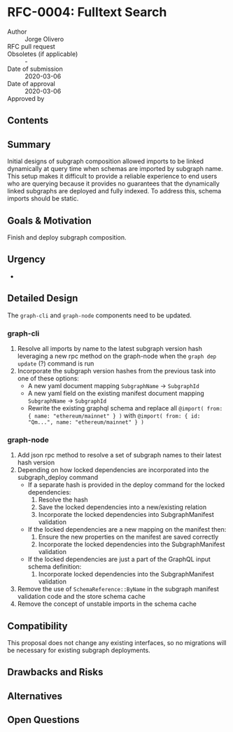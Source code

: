 # RFC-0004: Fulltext Search

<dl>
  <dt>Author</dt>
  <dd>Jorge Olivero</dd>

  <dt>RFC pull request</dt>
  
  <dt>Obsoletes (if applicable)</dt>
  <dd>-</dd>

  <dt>Date of submission</dt>
  <dd>2020-03-06</dd>

  <dt>Date of approval</dt>
  <dd>2020-03-06</dd>

  <dt>Approved by</dt>
  <dd></dd>
</dl>

## Contents

<!-- toc -->

## Summary

Initial designs of subgraph composition allowed imports to be linked dynamically
at query time when schemas are imported by subgraph name. This setup makes it
difficult to provide a reliable experience to end users who are querying because
it provides no guarantees that the dynamically linked subgraphs are deployed and
fully indexed. To address this, schema imports should be static.

## Goals & Motivation

Finish and deploy subgraph composition.

## Urgency

-

## Detailed Design

The `graph-cli` and `graph-node` components need to be updated.

### graph-cli

1. Resolve all imports by name to the latest subgraph version hash leveraging a
   new rpc method on the graph-node when the `graph dep update` (?) command is run
2. Incorporate the subgraph version hashes from the previous task into one of
   these options:
   - A new yaml document mapping `SubgraphName` -> `SubgraphId`
   - A new yaml field on the existing manifest document mapping `SubgraphName` ->
   `SubgraphId`
   - Rewrite the existing graphql schema and replace all `@import( from: { name:
   "ethereum/mainnet" } )` with `@import( from: { id: "Qm...", name:
   "ethereum/mainnet" } )`

### graph-node

1. Add json rpc method to resolve a set of subgraph names to their latest hash
   version
2. Depending on how locked dependencies are incorporated into the
   subgraph_deploy command
   - If a separate hash is provided in the deploy command for the locked
   dependencies: 
     1. Resolve the hash
     2. Save the locked dependencies into a new/existing relation
     3. Incorporate the locked dependencies into SubgraphManifest validation
   - If the locked dependencies are a new mapping on the manifest then:
     1. Ensure the new properties on the manifest are saved correctly
     2. Incorporate the locked dependencies into the SubgraphManifest validation
   - If the locked dependencies are just a part of the GraphQL input schema
   definition:
     1. Incorporate locked dependencies into the SubgraphManifest validation
3. Remove the use of `SchemaReference::ByName` in the subgraph manifest
validation code and the store schema cache
4. Remove the concept of unstable imports in the schema cache 
 
## Compatibility

This proposal does not change any existing interfaces, so no migrations 
will be necessary for existing subgraph deployments. 

## Drawbacks and Risks

## Alternatives

## Open Questions
